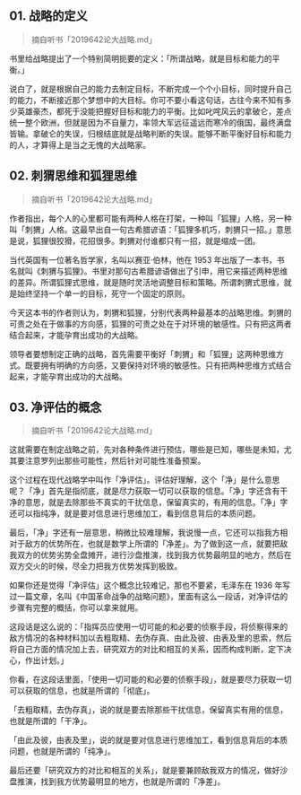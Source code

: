 ## 01. 战略的定义
> 摘自听书「2019642论大战略.md」

书里给战略提出了一个特别简明扼要的定义：「所谓战略，就是目标和能力的平衡。」

说白了，就是根据自己的能力去制定目标，不断完成一个个小目标，同时提升自己的能力，不断接近那个梦想中的大目标。你可不要小看这句话，古往今来不知有多少英雄豪杰，都死于没能把握好目标和能力的平衡。比如叱咤风云的拿破仑，差点统一整个欧洲，但就是因为不自量力，率领大军远征遥远而寒冷的俄国，最终满盘皆输。拿破仑的失误，归根结底就是战略判断的失误。能够不断平衡好目标和能力的人，才算得上是当之无愧的大战略家。

## 02. 刺猬思维和狐狸思维
> 摘自听书「2019642论大战略.md」

作者指出，每个人的心里都可能有两种人格在打架，一种叫「狐狸」人格，另一种叫「刺猬」人格。这最早出自一句古希腊谚语：「狐狸多机巧，刺猬只一招。」意思是说，狐狸很狡猾，花招很多。刺猬对付谁都只有一招，就是缩成一团。

当代英国有一位著名哲学家，名叫以赛亚·伯林，他在 1953 年出版了一本书，书名就叫《刺猬与狐狸》。书里对那句古希腊谚语做出了引申，用它来描述两种思维的差异。所谓狐狸式思维，就是随时灵活地调整目标和策略。所谓刺猬式思维，就是始终坚持一个单一的目标，死守一个固定的原则。

今天这本书的作者则认为，刺猬和狐狸，分别代表两种最基本的战略思维。刺猬的可贵之处在于做事的方向感，狐狸的可贵之处在于对环境的敏感性。只有把这两者结合起来，才能孕育出成功的大战略。

领导者要想制定正确的战略，首先需要平衡好「刺猬」和「狐狸」这两种思维方式。既要拥有明确的方向感，又要保持对环境的敏感性。只有把两种思维方式结合起来，才能孕育出成功的大战略。

## 03. 净评估的概念
> 摘自听书「2019642论大战略.md」

这就需要在制定战略之前，先对各种条件进行预估，哪些是已知，哪些是未知，尤其要注意罗列出那些可能性，然后针对可能性准备预案。

这个过程在现代战略学中叫作「净评估」。评估好理解，这个「净」是什么意思呢？「净」首先是指彻底，就是尽力获取一切可以获取的信息。「净」字还含有干净的意思，就是去除那些不真实的干扰信息，保留真实的，有用的信息。「净」字还可以指纯净，就是要对信息进行思维加工，看到信息背后的本质问题。

最后，「净」字还有一层意思，稍微比较难理解，我说慢一点，它还可以指我方相对于敌方的优势所在，也就是数学上所谓的「净差」。为了做到这一点，就要把敌我双方的优势劣势全盘摊开，进行沙盘推演，找到我方优势最明显的地方，然后在双方交火的时候，尽全力把我方优势发挥到极致。

如果你还是觉得「净评估」这个概念比较难记，那也不要紧，毛泽东在 1936 年写过一篇文章，名叫《中国革命战争的战略问题》，里面有这么一段话，对净评估的步骤有完整的概括，你可以拿来就用。

这段话是这么说的：「指挥员应使用一切可能的和必要的侦察手段，将侦察得来的敌方情况的各种材料加以去粗取精、去伪存真、由此及彼、由表及里的思索，然后将自己方面的情况加上去，研究双方的对比和相互的关系，因而构成判断，定下决心，作出计划。」


你看，在这段话里面，「使用一切可能的和必要的侦察手段」，就是要尽力获取一切可以获取的信息，也就是所谓的「彻底」。

「去粗取精，去伪存真」，说的就是要去除那些干扰信息，保留真实有用的信息，也就是所谓的「干净」。

「由此及彼，由表及里」，说的就是要对信息进行思维加工，看到信息背后的本质问题，也就是所谓的「纯净」。

最后还要「研究双方的对比和相互的关系」，就是要兼顾敌我双方的情况，做好沙盘推演，找到我方优势最明显的地方，也就是所谓的「净差」。 

